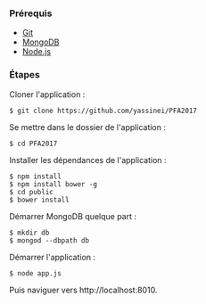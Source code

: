 ### Prérequis
- [Git](https://git-scm.com/book/fr/v2/D%C3%A9marrage-rapide-Installation-de-Git)
- [MongoDB](https://docs.mongodb.com/manual/administration/install-community/)
- [Node.js](https://nodejs.org/en/download/)

### Étapes

Cloner l'application :
```
$ git clone https://github.com/yassinei/PFA2017
```
Se mettre dans le dossier de l'application :
```
$ cd PFA2017
```
Installer les dépendances de l'application :
```
$ npm install
$ npm install bower -g
$ cd public
$ bower install
```
Démarrer MongoDB quelque part :
```
$ mkdir db
$ mongod --dbpath db
```
Démarrer l'application :
```
$ node app.js
```
Puis naviguer vers http://localhost:8010.
